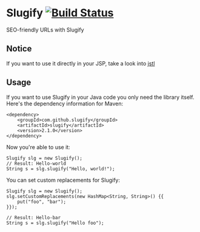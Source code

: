 Slugify [![Build Status](https://secure.travis-ci.org/slugify/slugify.png?branch=master)](http://travis-ci.org/slugify/slugify)
=======

SEO-friendly URLs with Slugify

Notice
------
If you want to use it directly in your JSP, take a look into [jstl][1]

Usage
-----
If you want to use Slugify in your Java code you only need the library itself.
Here's the dependency information for Maven:

    <dependency>
		<groupId>com.github.slugify</groupId>
		<artifactId>slugify</artifactId>
		<version>2.1.0</version>
    </dependency>

Now you're able to use it:

    Slugify slg = new Slugify();
    // Result: Hello-world
    String s = slg.slugify("Hello, world!");

You can set custom replacements for Slugify:

    Slugify slg = new Slugify();
    slg.setCustomReplacements(new HashMap<String, String>() {{
    	put("foo", "bar");
    }});

    // Result: Hello-bar
    String s = slg.slugify("Hello foo");

[1]: http://github.com/slugify/slugify/tree/master/jstl
